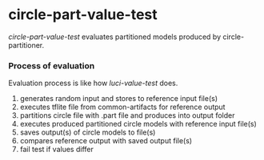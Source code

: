 # circle-part-value-test

_circle-part-value-test_ evaluates partitioned models produced by circle-partitioner.

### Process of evaluation

Evaluation process is like how _luci-value-test_ does.

1) generates random input and stores to reference input file(s)
2) executes tflite file from common-artifacts for reference output
3) partitions circle file with .part file and produces into output folder
4) executes produced partitioned circle models with reference input file(s)
5) saves output(s) of circle models to file(s)
6) compares reference output with saved output file(s)
7) fail test if values differ
